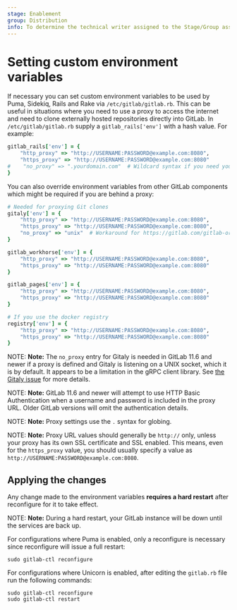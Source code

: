 ```yaml
---
stage: Enablement
group: Distribution
info: To determine the technical writer assigned to the Stage/Group associated with this page, see https://about.gitlab.com/handbook/engineering/ux/technical-writing/#designated-technical-writers
---
```


# Setting custom environment variables

If necessary you can set custom environment variables to be used by Puma,
Sidekiq, Rails and Rake via `/etc/gitlab/gitlab.rb`. This can be useful in
situations where you need to use a proxy to access the internet and need to
clone externally hosted repositories directly into GitLab. In
`/etc/gitlab/gitlab.rb` supply a `gitlab_rails['env']` with a hash value. For
example:

```ruby
gitlab_rails['env'] = {
    "http_proxy" => "http://USERNAME:PASSWORD@example.com:8080",
    "https_proxy" => "http://USERNAME:PASSWORD@example.com:8080"
#    "no_proxy" => ".yourdomain.com"  # Wildcard syntax if you need your internal domain to bypass proxy
}
```

You can also override environment variables from other GitLab components which
might be required if you are behind a proxy:

```ruby
# Needed for proxying Git clones
gitaly['env'] = {
    "http_proxy" => "http://USERNAME:PASSWORD@example.com:8080",
    "https_proxy" => "http://USERNAME:PASSWORD@example.com:8080",
    "no_proxy" => "unix"  # Workaround for https://gitlab.com/gitlab-org/gitaly/-/issues/1447
}

gitlab_workhorse['env'] = {
    "http_proxy" => "http://USERNAME:PASSWORD@example.com:8080",
    "https_proxy" => "http://USERNAME:PASSWORD@example.com:8080"
}

gitlab_pages['env'] = {
    "http_proxy" => "http://USERNAME:PASSWORD@example.com:8080",
    "https_proxy" => "http://USERNAME:PASSWORD@example.com:8080"
}

# If you use the docker registry
registry['env'] = {
    "http_proxy" => "http://USERNAME:PASSWORD@example.com:8080",
    "https_proxy" => "http://USERNAME:PASSWORD@example.com:8080"
}
```

NOTE: **Note:**
The `no_proxy` entry for Gitaly is needed in GitLab 11.6
and newer if a proxy is defined and Gitaly is listening on a UNIX
socket, which it is by default. It appears to be a limitation in the
gRPC client library. See [the Gitaly
issue](https://gitlab.com/gitlab-org/gitaly/-/issues/1447) for more
details.

NOTE: **Note:**
GitLab 11.6 and newer will attempt to use HTTP Basic
Authentication when a username and password is included in the proxy
URL. Older GitLab versions will omit the authentication details.

NOTE: **Note:**
Proxy settings use the `.` syntax for globing.

NOTE: **Note:**
Proxy URL values should generally be `http://` only, unless
your proxy has its own SSL certificate and SSL enabled. This means, even for
the `https_proxy` value, you should usually specify a value as
`http://USERNAME:PASSWORD@example.com:8080`.

## Applying the changes

Any change made to the environment variables **requires a hard restart** after
reconfigure for it to take effect.

NOTE: **Note:**
During a hard restart, your GitLab instance will be down until the
services are back up.

For configurations where Puma is enabled, only a reconfigure is necessary since
reconfigure will issue a full restart:

```shell
sudo gitlab-ctl reconfigure
```

For configurations where Unicorn is enabled, after editing the `gitlab.rb` file run
the following commands:

```shell
sudo gitlab-ctl reconfigure
sudo gitlab-ctl restart
```
